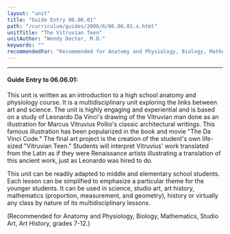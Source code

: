 ```yaml
---
layout: "unit"
title: "Guide Entry 06.06.01"
path: "/curriculum/guides/2006/6/06.06.01.x.html"
unitTitle: "The Vitruvian Teen"
unitAuthor: "Wendy Decter, M.D."
keywords: ""
recommendedFor: "Recommended for Anatomy and Physiology, Biology, Mathematics, Studio Art, Art History, grades 7-12."
---
```

<body>
<hr/>
 <h4>
  Guide Entry to 06.06.01:
 </h4>
 <p>
  This unit is written as an introduction to a high school anatomy and physiology course. It is a multidisciplinary unit exploring the links between art and science. The unit is highly engaging and experiential and is based on a study of Leonardo Da Vinci's drawing of the Vitruvian man done as an illustration for Marcus Vitruvius Pollio's classic architectural writings. This famous illustration has been popularized in the book and movie "The Da Vinci Code." The final art project is the creation of the student's own life-sized "Vitruvian Teen." Students will interpret Vitruvius' work translated from the Latin as if they were Renaissance artists illustrating a translation of this ancient work, just as Leonardo was hired to do.
 </p>
<p>
  This unit can be readily adapted to middle and elementary school students. Each lesson can be simplified to emphasize a particular theme for the younger students. It can be used in science, studio art, art history, mathematics (proportion, measurement, and geometry), history or virtually any class by nature of its multidisciplinary lessons.
 </p>
<p>
  (Recommended for Anatomy and Physiology, Biology, Mathematics, Studio Art, Art History, grades 7-12.)
 </p>

</body>